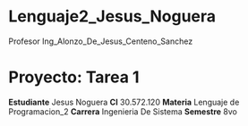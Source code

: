 # Lenguaje2_Jesus_Noguera
Profesor Ing_Alonzo_De_Jesus_Centeno_Sanchez
# Proyecto: Tarea 1
**Estudiante** Jesus Noguera
**CI** 30.572.120
**Materia** Lenguaje de Programacion_2
**Carrera** Ingenieria De Sistema
**Semestre** 8vo